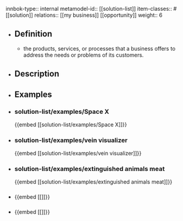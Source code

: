 innbok-type:: internal
metamodel-id:: [[solution-list]]
item-classes:: #[[solution]]
relations:: [[my business]] [[opportunity]]
weight:: 6

- ## Definition
  - the products, services, or processes that a business offers to address the needs or problems of its customers.
- ## Description
- ## Examples
- ### solution-list/examples/Space X
  {{embed [[solution-list/examples/Space X]]}}
- ### solution-list/examples/vein visualizer
  {{embed [[solution-list/examples/vein visualizer]]}}
- ### solution-list/examples/extinguished animals meat
  {{embed [[solution-list/examples/extinguished animals meat]]}}
- ### 
  {{embed [[]]}}
- ### 
  {{embed [[]]}}


